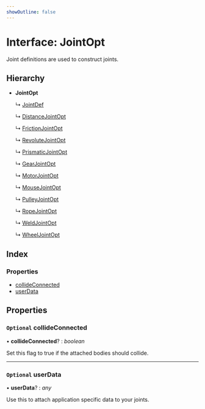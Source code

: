 ```yaml
---
showOutline: false
---
```


# Interface: JointOpt

Joint definitions are used to construct joints.

## Hierarchy

* **JointOpt**

  ↳ [JointDef](/api/interfaces/jointdef)

  ↳ [DistanceJointOpt](/api/interfaces/distancejointopt)

  ↳ [FrictionJointOpt](/api/interfaces/frictionjointopt)

  ↳ [RevoluteJointOpt](/api/interfaces/revolutejointopt)

  ↳ [PrismaticJointOpt](/api/interfaces/prismaticjointopt)

  ↳ [GearJointOpt](/api/interfaces/gearjointopt)

  ↳ [MotorJointOpt](/api/interfaces/motorjointopt)

  ↳ [MouseJointOpt](/api/interfaces/mousejointopt)

  ↳ [PulleyJointOpt](/api/interfaces/pulleyjointopt)

  ↳ [RopeJointOpt](/api/interfaces/ropejointopt)

  ↳ [WeldJointOpt](/api/interfaces/weldjointopt)

  ↳ [WheelJointOpt](/api/interfaces/wheeljointopt)

## Index

### Properties

* [collideConnected](/api/interfaces/jointopt#optional-collideconnected)
* [userData](/api/interfaces/jointopt#optional-userdata)

## Properties

### `Optional` collideConnected

• **collideConnected**? : *boolean*

Set this flag to true if the attached bodies
should collide.

___

### `Optional` userData

• **userData**? : *any*

Use this to attach application specific data to your joints.
